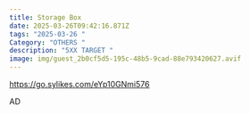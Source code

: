 ```yaml
---
title: Storage Box
date: 2025-03-26T09:42:16.871Z
tags: "2025-03-26 "
Category: "OTHERS "
description: "5XX TARGET "
image: img/guest_2b0cf5d5-195c-48b5-9cad-88e793420627.avif
---
```

<!--StartFragment-->

https://go.sylikes.com/eYp10GNmi576

<!--EndFragment--> AD